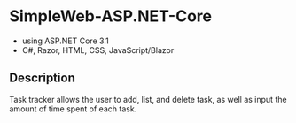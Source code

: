 # SimpleWeb-ASP.NET-Core
* using ASP.NET Core 3.1
* C#, Razor, HTML, CSS, JavaScript/Blazor

## Description
Task tracker allows the user to add, list, and delete task, as well as input the amount of time spent of each task.